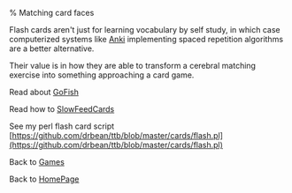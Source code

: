 % Matching card faces

Flash cards aren't just for learning 
vocabulary by self study, in which case 
computerized systems like 
[Anki](http://en.wikipedia.org/wiki/Anki) 
implementing spaced repetition 
algorithms are a better alternative.

Their value is in how they are able to 
transform a cerebral matching exercise 
into something approaching a card game.

Read about
[GoFish](GoFish.html)

Read how to
[SlowFeedCards](SlowFeedCards.html)

See my perl flash card script
[https://github.com/drbean/ttb/blob/master/cards/flash.pl](https://github.com/drbean/ttb/blob/master/cards/flash.pl)

Back to [Games](Games.html)

Back to [HomePage](HomePage.html)

